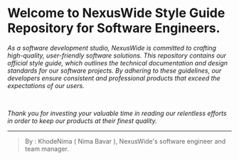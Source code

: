 # **Welcome to NexusWide Style Guide Repository for Software Engineers.**

*As a software development studio, NexusWide is committed to crafting high-quality, user-friendly software solutions. This repository contains our official style guide, which outlines the technical documentation and design standards for our software projects. By adhering to these guidelines, our developers ensure consistent and professional products that exceed the expectations of our users.*

<br>

*Thank you for investing your valuable time in reading our relentless efforts in order to keep our products at their finest quality.*

---

> By : KhodeNima ( Nima Bavar ), NexusWide's software engineer and team manager.
